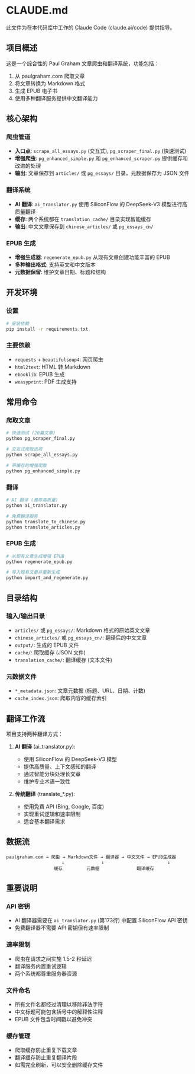 # CLAUDE.md

此文件为在本代码库中工作的 Claude Code (claude.ai/code) 提供指导。

## 项目概述

这是一个综合性的 Paul Graham 文章爬虫和翻译系统，功能包括：
1. 从 paulgraham.com 爬取文章
2. 将文章转换为 Markdown 格式
3. 生成 EPUB 电子书
4. 使用多种翻译服务提供中文翻译能力

## 核心架构

### 爬虫管道
- **入口点**: `scrape_all_essays.py` (交互式), `pg_scraper_final.py` (快速测试)
- **增强爬虫**: `pg_enhanced_simple.py` 和 `pg_enhanced_scraper.py` 提供缓存和改进的处理
- **输出**: 文章保存到 `articles/` 或 `pg_essays/` 目录，元数据保存为 JSON 文件

### 翻译系统
- **AI 翻译**: `ai_translator.py` 使用 SiliconFlow 的 DeepSeek-V3 模型进行高质量翻译
- **缓存**: 两个系统都在 `translation_cache/` 目录实现智能缓存
- **输出**: 中文文章保存到 `chinese_articles/` 或 `pg_essays_cn/`

### EPUB 生成
- **增强生成器**: `regenerate_epub.py` 从现有文章创建功能丰富的 EPUB
- **多种输出格式**: 支持英文和中文版本
- **元数据保留**: 维护文章日期、标题和结构

## 开发环境

### 设置
```bash
# 安装依赖
pip install -r requirements.txt
```

### 主要依赖
- `requests` + `beautifulsoup4`: 网页爬虫
- `html2text`: HTML 转 Markdown
- `ebooklib`: EPUB 生成
- `weasyprint`: PDF 生成支持

## 常用命令

### 爬取文章
```bash
# 快速测试 (20篇文章)
python pg_scraper_final.py

# 交互式爬取选项
python scrape_all_essays.py

# 带缓存的增强爬取
python pg_enhanced_simple.py
```

### 翻译
```bash
# AI 翻译 (推荐高质量)
python ai_translator.py

# 免费翻译服务
python translate_to_chinese.py
python translate_articles.py
```

### EPUB 生成
```bash
# 从现有文章生成增强 EPUB
python regenerate_epub.py

# 导入现有文章并重新生成
python import_and_regenerate.py
```

## 目录结构

### 输入/输出目录
- `articles/` 或 `pg_essays/`: Markdown 格式的原始英文文章
- `chinese_articles/` 或 `pg_essays_cn/`: 翻译后的中文文章
- `output/`: 生成的 EPUB 文件
- `cache/`: 爬取缓存 (JSON 文件)
- `translation_cache/`: 翻译缓存 (文本文件)

### 元数据文件
- `*_metadata.json`: 文章元数据 (标题、URL、日期、计数)
- `cache_index.json`: 爬取内容的缓存索引

## 翻译工作流

项目支持两种翻译方式：

1. **AI 翻译** (ai_translator.py):
   - 使用 SiliconFlow 的 DeepSeek-V3 模型
   - 提供高质量、上下文感知的翻译
   - 通过智能分块处理长文章
   - 维护专业术语一致性

2. **传统翻译** (translate_*.py):
   - 使用免费 API (Bing, Google, 百度)
   - 实现重试逻辑和速率限制
   - 适合基本翻译需求

## 数据流

```
paulgraham.com → 爬虫 → Markdown文件 → 翻译器 → 中文文件 → EPUB生成器
                     ↓              ↓                        ↓
                  缓存         元数据              翻译缓存
```

## 重要说明

### API 密钥
- AI 翻译器需要在 `ai_translator.py` (第173行) 中配置 SiliconFlow API 密钥
- 免费翻译器不需要 API 密钥但有速率限制

### 速率限制
- 爬虫在请求之间实施 1.5-2 秒延迟
- 翻译服务内置重试逻辑
- 两个系统都尊重服务器资源

### 文件命名
- 所有文件名都经过清理以移除非法字符
- 中文标题可能包含括号中的解释性注释
- EPUB 文件包含时间戳以避免冲突

### 缓存管理
- 爬取缓存防止重复下载文章
- 翻译缓存防止重复翻译片段
- 如需完全刷新，可以安全删除缓存文件